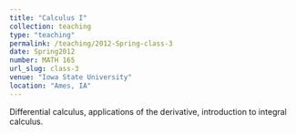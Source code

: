 ```yaml
---
title: "Calculus I"
collection: teaching
type: "teaching"
permalink: /teaching/2012-Spring-class-3
date: Spring2012
number: MATH 165
url_slug: class-3
venue: "Iowa State University"
location: "Ames, IA"
---
```


Differential calculus, applications of the derivative, introduction to integral calculus.
